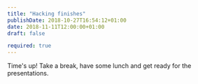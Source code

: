 ```yaml
---
title: "Hacking finishes"
publishDate: 2018-10-27T16:54:12+01:00
date: 2018-11-11T12:00:00+01:00
draft: false

required: true
---
```

Time's up! Take a break, have some lunch and get ready for the presentations.